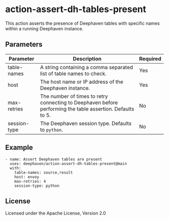 # action-assert-dh-tables-present

This action asserts the presence of Deephaven tables with specific names within a running Deephaven instance.

## Parameters

| Parameter | Description | Required |
|--|--|--|
| table-names | A string containing a comma separated list of table names to check. | Yes |
| host | The host name or IP address of the Deephaven instance. | Yes |
| max-retries | The number of times to retry connecting to Deephaven before performing the table assertion. Defaults to 5. | No |
| session-type | The Deephaven session type. Defaults to `python`. | No |

## Example

```
- name: Assert Deephaven tables are present
  uses: deephaven/action-assert-dh-tables-present@main
  with:
    table-names: source,result
    host: envoy
    max-retries: 4
    session-type: python
```

## License

Licensed under the Apache License, Version 2.0
